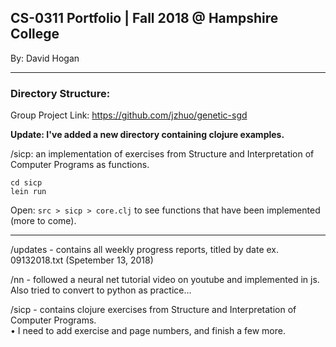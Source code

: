 ## CS-0311 Portfolio | Fall 2018 @ Hampshire College

By: David Hogan

---

### Directory Structure:

Group Project Link: https://github.com/jzhuo/genetic-sgd

**Update: I've added a new directory containing clojure examples.**

/sicp: an implementation of exercises from Structure and Interpretation of Computer Programs as functions.

``` 
cd sicp
lein run
```
Open: `src > sicp > core.clj` to see functions that have been implemented (more to come).

---
/updates - contains all weekly progress reports, titled by date ex. 09132018.txt (Spetember 13, 2018)

/nn - followed a neural net tutorial video on youtube and implemented in js. Also tried to convert to python as practice...

/sicp - contains clojure exercises from Structure and Interpretation of Computer Programs. 
<br />• I need to add exercise and page numbers, and finish a few more.
